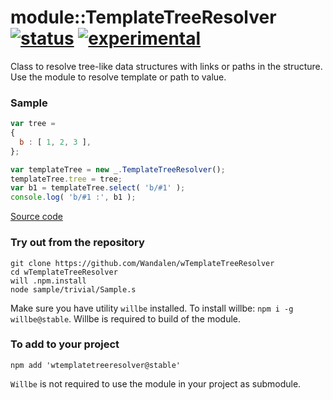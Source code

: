 
# module::TemplateTreeResolver [![status](https://github.com/Wandalen/wTemplateTreeResolver/actions/workflows/StandardPublish.yml/badge.svg)](https://github.com/Wandalen/wTemplateTreeResolver/actions/workflows/StandardPublish.yml) [![experimental](https://img.shields.io/badge/stability-experimental-orange.svg)](https://github.com/emersion/stability-badges#experimental)

Class to resolve tree-like data structures with links  or paths in the structure. Use the module to resolve template or path to value.

### Sample

```js
var tree =
{
  b : [ 1, 2, 3 ],
};

var templateTree = new _.TemplateTreeResolver();
templateTree.tree = tree;
var b1 = templateTree.select( 'b/#1' );
console.log( 'b/#1 :', b1 );
```
[Source code](sample/trivial/Sample.s)

### Try out from the repository

```
git clone https://github.com/Wandalen/wTemplateTreeResolver
cd wTemplateTreeResolver
will .npm.install
node sample/trivial/Sample.s
```

Make sure you have utility `willbe` installed. To install willbe: `npm i -g willbe@stable`. Willbe is required to build of the module.

### To add to your project

```
npm add 'wtemplatetreeresolver@stable'
```

`Willbe` is not required to use the module in your project as submodule.

